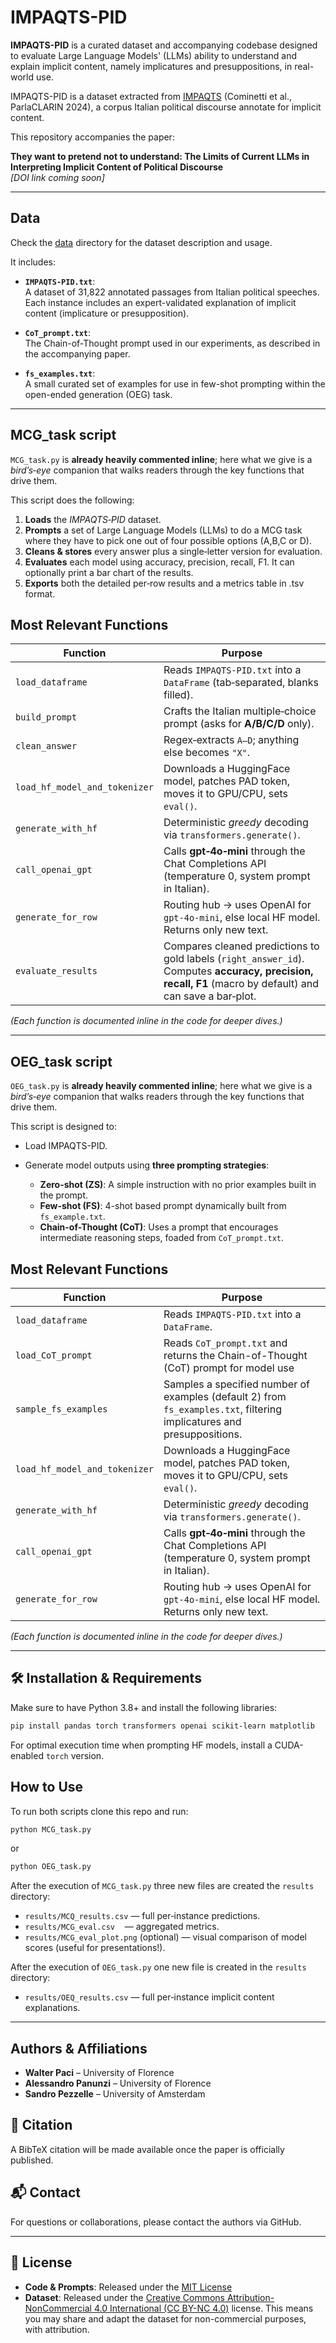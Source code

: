 # IMPAQTS-PID

**IMPAQTS-PID** is a curated dataset and accompanying codebase designed to evaluate Large Language Models' (LLMs) ability to understand and explain implicit content, namely implicatures and presuppositions, in real-world use.

IMPAQTS-PID is a dataset extracted from [IMPAQTS](https://aclanthology.org/2024.parlaclarin-1.15/) (Cominetti et al., ParlaCLARIN 2024), a corpus Italian political discourse annotate for implicit content.

This repository accompanies the paper:

 **They want to pretend not to understand: The Limits of Current LLMs in Interpreting Implicit Content of Political Discourse**  
 _[DOI link coming soon]_

---

## Data

Check the [data](https://github.com/WalterPaci/IMPAQTS-PID/tree/main/data) directory for the dataset description and usage.

It includes:

- **`IMPAQTS-PID.txt`**:  
  A dataset of 31,822 annotated passages from Italian political speeches. Each instance includes an expert-validated explanation of implicit content (implicature or presupposition).

- **`CoT_prompt.txt`**:  
  The Chain-of-Thought prompt used in our experiments, as described in the accompanying paper.

- **`fs_examples.txt`**:  
  A small curated set of examples for use in few-shot prompting within the open-ended generation (OEG) task.

---
## MCG_task script

`MCG_task.py` is **already heavily commented inline**; here what we give is a *bird’s‑eye* companion that walks readers through the key functions that drive them.

This script does the following:

1. **Loads** the *IMPAQTS‑PID* dataset.
2. **Prompts** a set of Large Language Models (LLMs) to do a MCG task where they have to pick one out of four possible options (A,B,C or D).
3. **Cleans & stores** every answer plus a single‑letter version for evaluation.
4. **Evaluates** each model using accuracy, precision, recall, F1. It can optionally print a bar chart of the results.
5. **Exports** both the detailed per‑row results and a metrics table in .tsv format.

## Most Relevant Functions

| Function                      | Purpose                                                                                                                                                   |
| ----------------------------- | --------------------------------------------------------------------------------------------------------------------------------------------------------- |
| `load_dataframe`              | Reads `IMPAQTS-PID.txt` into a `DataFrame` (tab‑separated, blanks filled).                                                                                |
| `build_prompt`                | Crafts the Italian multiple‑choice prompt (asks for **A/B/C/D** only).                                                                                    |
| `clean_answer`                | Regex‑extracts `A–D`; anything else becomes `"X"`.                                                                                                        |
| `load_hf_model_and_tokenizer` | Downloads a HuggingFace model, patches PAD token, moves it to GPU/CPU, sets `eval()`.                                                                     |
| `generate_with_hf`            | Deterministic *greedy* decoding via `transformers.generate()`.                                                                                            |
| `call_openai_gpt`             | Calls **gpt‑4o‑mini** through the Chat Completions API (temperature 0, system prompt in Italian).                                                         |
| `generate_for_row`            | Routing hub → uses OpenAI for `gpt‑4o‑mini`, else local HF model. Returns only new text.                                                                  |
| `evaluate_results`            | Compares cleaned predictions to gold labels (`right_answer_id`). Computes **accuracy, precision, recall, F1** (macro by default) and can save a bar‑plot. |

*(Each function is documented inline in the code for deeper dives.)*

---

## OEG_task script

`OEG_task.py` is **already heavily commented inline**; here what we give is a *bird’s‑eye* companion that walks readers through the key functions that drive them.

This script is designed to:

* Load IMPAQTS-PID.
* Generate model outputs using **three prompting strategies**:

  * **Zero-shot (ZS)**: A simple instruction with no prior examples built in the prompt.
  * **Few-shot (FS)**: 4-shot based prompt dynamically built from `fs_example.txt`.
  * **Chain-of-Thought (CoT)**: Uses a prompt that encourages intermediate reasoning steps, foaded from `CoT_prompt.txt`.

## Most Relevant Functions

| Function                      | Purpose                                                                                                                                                   |
| ----------------------------- | --------------------------------------------------------------------------------------------------------------------------------------------------------- |
| `load_dataframe`              | Reads `IMPAQTS-PID.txt` into a `DataFrame`.                                                                                                               |
| `load_CoT_prompt`             | Reads `CoT_prompt.txt` and returns the Chain-of-Thought (CoT) prompt for model use                                                                        |
| `sample_fs_examples`          | Samples a specified number of examples (default 2) from `fs_examples.txt`, filtering implicatures and presuppositions.                                    |
| `load_hf_model_and_tokenizer` | Downloads a HuggingFace model, patches PAD token, moves it to GPU/CPU, sets `eval()`.                                                                     |
| `generate_with_hf`            | Deterministic *greedy* decoding via `transformers.generate()`.                                                                                            |
| `call_openai_gpt`             | Calls **gpt‑4o‑mini** through the Chat Completions API (temperature 0, system prompt in Italian).                                                         |
| `generate_for_row`            | Routing hub → uses OpenAI for `gpt‑4o‑mini`, else local HF model. Returns only new text.                                                                  |


*(Each function is documented inline in the code for deeper dives.)*

---

## 🛠 Installation & Requirements

Make sure to have Python 3.8+ and install the following libraries:

```bash
pip install pandas torch transformers openai scikit-learn matplotlib
```

For optimal execution time when prompting HF models, install a CUDA-enabled `torch` version.



## How to Use

To run both scripts clone this repo and run:

```bash
python MCG_task.py
```

or

```bash
python OEG_task.py
```

After the execution of `MCG_task.py` three new files are created the `results` directory:

* `results/MCQ_results.csv` — full per‑instance predictions.
* `results/MCG_eval.csv`    — aggregated metrics.
* `results/MCG_eval_plot.png` (optional) — visual comparison of model scores (useful for presentations!).

After the execution of `OEG_task.py` one new file is created in the `results` directory:

* `results/OEQ_results.csv` — full per‑instance implicit content explanations.

---

## Authors & Affiliations

* **Walter Paci** – University of Florence
* **Alessandro Panunzi** – University of Florence 
* **Sandro Pezzelle** – University of Amsterdam


## 📄 Citation

A BibTeX citation will be made available once the paper is officially published.


## 📬 Contact

For questions or collaborations, please contact the authors via GitHub.

---

## 🪪 License

* **Code & Prompts**: Released under the [MIT License](LICENSE)
* **Dataset**: Released under the [Creative Commons Attribution-NonCommercial 4.0 International (CC BY-NC 4.0)](https://creativecommons.org/licenses/by-nc/4.0/) license.
  This means you may share and adapt the dataset for non-commercial purposes, with attribution.


